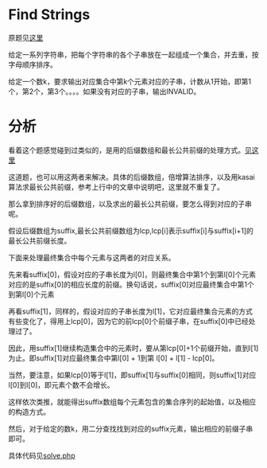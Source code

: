 # Find Strings
原题见[这里](https://www.hackerrank.com/challenges/find-strings/problem)

给定一系列字符串，把每个字符串的各个子串放在一起组成一个集合，并去重，按字母顺序排序。

给定一个数k，要求输出对应集合中第k个元素对应的子串，计数从1开始，即第1个，第2个，第3个。。。。如果没有对应的子串，输出INVALID。

# 分析
看着这个题感觉碰到过类似的，是用的后缀数组和最长公共前缀的处理方式。[见这里](../Super-Functional-Strings)

这道题，也可以用这两者来解决。具体的后缀数组，倍增算法排序，以及用kasai算法求最长公共前缀，参考上行中的文章中说明吧，这里就不重复了。

那么拿到排序好的后缀数组，以及求出的最长公共前缀，要怎么得到对应的子串呢。

假设后缀数组为suffix,最长公共前缀数组为lcp,lcp[i]表示suffix[i]与suffix[i+1]的最长公共前缀长度。

下面来处理最终集合中每个元素与这两者的对应关系。

先来看suffix[0]，假设对应的子串长度为l[0]，则最终集合中第1个到第l[0]个元素对应的是suffix[0]的相应长度的前缀。换句话说，suffix[0]对应最终集合中第1个到第l[0]个元素

再看suffix[1]，同样的，假设对应的子串长度为l[1]，它对应最终集合元素的方式有些变化了，得用上lcp[0]，因为它的前lcp[0]个前缀子串，在suffix[0]中已经处理过了。

因此，用suffix[1]继续构造集合中的元素时，要从第lcp[0]+1个前缀开始，直到l[1]为止。即suffix[1]对应最终集合中第l[0] + 1到第 l[0] + l[1] - lcp[0]。

当然，要注意，如果lcp[0]等于l[1]，即suffix[1]与suffix[0]相同，则suffix[1]对应l[0]到l[0]，即元素个数不会增长。

这样依次类推，就能得出suffix数组每个元素包含的集合序列的起始值，以及相应的构造方式。

然后，对于给定的数k，用二分查找找到对应的suffix元素，输出相应的前缀子串即可。

具体代码见[solve.php](./solve.php)